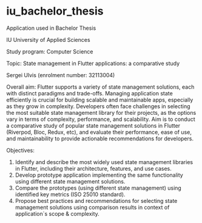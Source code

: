 # iu_bachelor_thesis

Application used in Bachelor Thesis

IU University of Applied Sciences

Study program: Computer Science

Topic: State management in Flutter applications: a comparative study

Sergei Ulvis (enrolment number: 32113004)


Overall aim: Flutter supports a variety of state management solutions, each with distinct
paradigms and trade-offs. Managing application state efficiently is crucial for building scalable and
maintainable apps, especially as they grow in complexity. Developers often face challenges in
selecting the most suitable state management library for their projects, as the options vary in terms
of complexity, performance, and scalability. Aim is to conduct a comparative study of popular state
management solutions in Flutter (Riverpod, Bloc, Redux, etc), and evaluate their performance,
ease of use, and maintainability to provide actionable recommendations for developers.


Objectives:
1) Identify and describe the most widely used state management libraries in Flutter, including their
architecture, features, and use cases.
2) Develop prototype application implementing the same functionality using different state
management solutions.
3) Compare the prototypes (using different state management) using identified key metrics (ISO
25010 standard).
4) Propose best practices and recommendations for selecting state management solutions using
comparison results in context of application`s scope & complexity.
